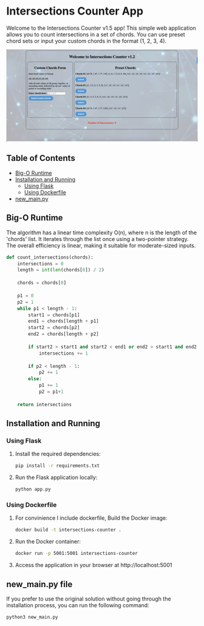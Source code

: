 # Intersections Counter App

Welcome to the Intersections Counter v1.5 app! This simple web application allows you to count intersections in a set of chords. You can use preset chord sets or input your custom chords in the format (1, 2, 3, 4).

![App Image](./app.png)

## Table of Contents
- [Big-O Runtime](#big-o-runtime)
- [Installation and Running](#installation-and-running)
    - [Using Flask](#using-flask)
    - [Using Dockerfile](#using-dockerfile)
- [new_main.py](#old_mainpy-file)

## Big-O Runtime
The algorithm has a linear time complexity O(n), where n is the length of the 'chords' list. It iterates through the list once using a two-pointer strategy. The overall efficiency is linear, making it suitable for moderate-sized inputs.

```python
def count_intersections(chords):
    intersections = 0
    length = int(len(chords[0]) / 2)
    
    chords = chords[0]
        
    p1 = 0
    p2 = 1
    while p1 < length - 1:
        start1 = chords[p1]
        end1 = chords[length + p1]
        start2 = chords[p2]
        end2 = chords[length + p2]
        
        if start2 > start1 and start2 < end1 or end2 > start1 and end2 < end1:
            intersections += 1
        
        if p2 < length - 1:
            p2 += 1
        else:
            p1 += 1
            p2 = p1+1
    
    return intersections
```

## Installation and Running

### Using Flask

1. Install the required dependencies:
   ```bash
   pip install -r requirements.txt
2. Run the Flask application locally:
   ```bash
   python app.py
### Using Dockerfile
1. For convinience I include dockerfile, Build the Docker image:
    ```bash
    docker build -t intersections-counter .
2. Run the Docker container:
    ```bash
    docker run -p 5001:5001 intersections-counter
3. Access the application in your browser at http://localhost:5001

## new_main.py file

If you prefer to use the original solution without going through the installation process, you can run the following command:

```bash
python3 new_main.py